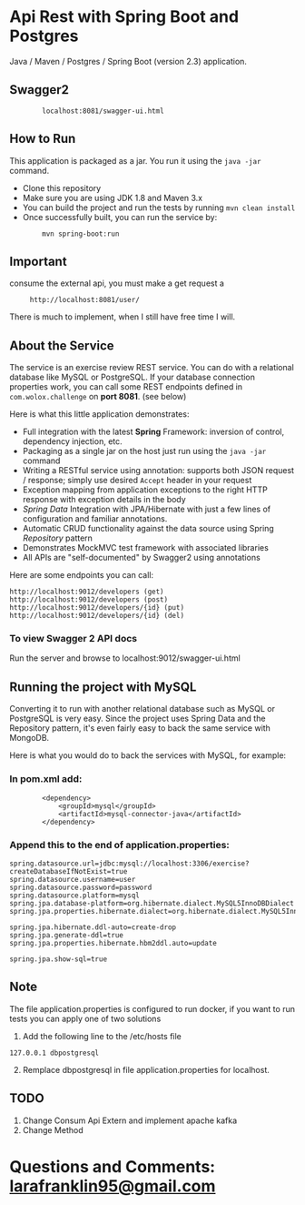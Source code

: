 # Api Rest with Spring Boot and Postgres

Java / Maven / Postgres / Spring Boot (version 2.3) application.

## Swagger2
```
        localhost:8081/swagger-ui.html 
```

## How to Run 

This application is packaged as a jar. You run it using the ```java -jar``` command.

* Clone this repository 
* Make sure you are using JDK 1.8 and Maven 3.x
* You can build the project and run the tests by running ```mvn clean install```
* Once successfully built, you can run the service by:

```
        mvn spring-boot:run 
```

## Important
consume the external api, you must make a get request a 
```
     http://localhost:8081/user/   
```


There is much to implement, when I still have free time I will.

## About the Service

The service is an exercise review REST service. You can do with a relational database like MySQL or PostgreSQL. If your database connection properties work, you can call some REST endpoints defined in ```com.wolox.challenge``` on **port 8081**. (see below)

Here is what this little application demonstrates: 

* Full integration with the latest **Spring** Framework: inversion of control, dependency injection, etc.
* Packaging as a single jar on the host just run using the ``java -jar`` command
* Writing a RESTful service using annotation: supports both JSON request / response; simply use desired ``Accept`` header in your request
* Exception mapping from application exceptions to the right HTTP response with exception details in the body
* *Spring Data* Integration with JPA/Hibernate with just a few lines of configuration and familiar annotations. 
* Automatic CRUD functionality against the data source using Spring *Repository* pattern
* Demonstrates MockMVC test framework with associated libraries
* All APIs are "self-documented" by Swagger2 using annotations 

Here are some endpoints you can call:

```
http://localhost:9012/developers (get)
http://localhost:9012/developers (post)
http://localhost:9012/developers/{id} (put)
http://localhost:9012/developers/{id} (del)
```

### To view Swagger 2 API docs

Run the server and browse to localhost:9012/swagger-ui.html

## Running the project with MySQL

Converting it to run with another relational database such as MySQL or PostgreSQL is very easy. Since the project uses Spring Data and the Repository pattern, it's even fairly easy to back the same service with MongoDB. 

Here is what you would do to back the services with MySQL, for example: 

### In pom.xml add: 

```
        <dependency>
            <groupId>mysql</groupId>
            <artifactId>mysql-connector-java</artifactId>
        </dependency>
```

### Append this to the end of application.properties: 

```
spring.datasource.url=jdbc:mysql://localhost:3306/exercise?createDatabaseIfNotExist=true
spring.datasource.username=user
spring.datasource.password=password
spring.datasource.platform=mysql
spring.jpa.database-platform=org.hibernate.dialect.MySQL5InnoDBDialect
spring.jpa.properties.hibernate.dialect=org.hibernate.dialect.MySQL5InnoDBDialect

spring.jpa.hibernate.ddl-auto=create-drop
spring.jpa.generate-ddl=true
spring.jpa.properties.hibernate.hbm2ddl.auto=update

spring.jpa.show-sql=true

```


## Note

The file application.properties is configured to run docker, if you want to run tests you can apply one of two solutions

1. Add the following line to the /etc/hosts file
```
127.0.0.1 dbpostgresql
```

2. Remplace dbpostgresql in file application.properties for localhost.

## TODO
1. Change Consum Api Extern and implement apache kafka
2. Change Method


# Questions and Comments: larafranklin95@gmail.com
